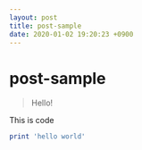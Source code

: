 ```yaml
---
layout: post
title: post-sample
date: 2020-01-02 19:20:23 +0900
---
```

# post-sample
> Hello!

This is code
```ruby
print 'hello world'
```